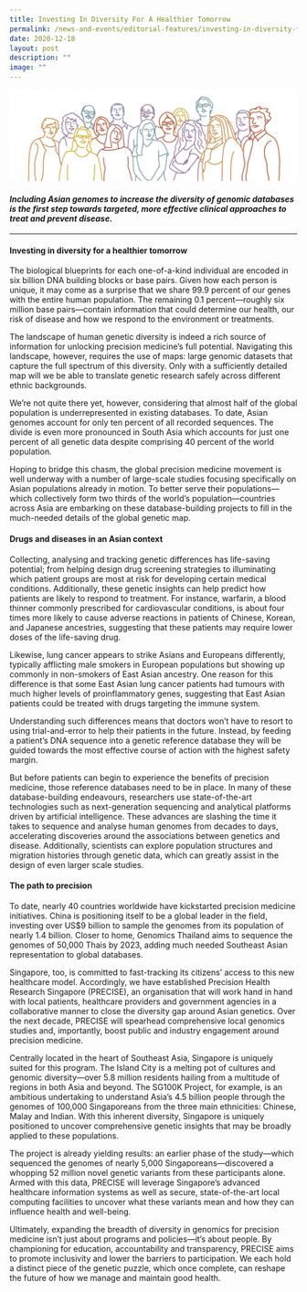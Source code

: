 ```yaml
---
title: Investing In Diversity For A Healthier Tomorrow
permalink: /news-and-events/editorial-features/investing-in-diversity-for-a-healthier-tomorrow/
date: 2020-12-18
layout: post
description: ""
image: ""
---
```

![](/images/Resources/Editorial%20Features/2020/05_hand-drawn-teamwork-group-people-diversity_1785474479-converted-01-e1612270647355.jpg)

#### _Including Asian genomes to increase the diversity of genomic databases is the first step towards targeted, more effective clinical approaches to treat and prevent disease._

* * *

#### Investing in diversity for a healthier tomorrow

The biological blueprints for each one-of-a-kind individual are encoded in six billion DNA building blocks or base pairs. Given how each person is unique, it may come as a surprise that we share 99.9 percent of our genes with the entire human population. The remaining 0.1 percent—roughly six million base pairs—contain information that could determine our health, our risk of disease and how we respond to the environment or treatments.

The landscape of human genetic diversity is indeed a rich source of information for unlocking precision medicine’s full potential. Navigating this landscape, however, requires the use of maps: large genomic datasets that capture the full spectrum of this diversity. Only with a sufficiently detailed map will we be able to translate genetic research safely across different ethnic backgrounds.

We’re not quite there yet, however, considering that almost half of the global population is underrepresented in existing databases. To date, Asian genomes account for only ten percent of all recorded sequences. The divide is even more pronounced in South Asia which accounts for just one percent of all genetic data despite comprising 40 percent of the world population.

Hoping to bridge this chasm, the global precision medicine movement is well underway with a number of large-scale studies focusing specifically on Asian populations already in motion. To better serve their populations—which collectively form two thirds of the world’s population—countries across Asia are embarking on these database-building projects to fill in the much-needed details of the global genetic map.

#### Drugs and diseases in an Asian context

Collecting, analysing and tracking genetic differences has life-saving potential; from helping design drug screening strategies to illuminating which patient groups are most at risk for developing certain medical conditions. Additionally, these genetic insights can help predict how patients are likely to respond to treatment. For instance, warfarin, a blood thinner commonly prescribed for cardiovascular conditions, is about four times more likely to cause adverse reactions in patients of Chinese, Korean, and Japanese ancestries, suggesting that these patients may require lower doses of the life-saving drug.

Likewise, lung cancer appears to strike Asians and Europeans differently, typically afflicting male smokers in European populations but showing up commonly in non-smokers of East Asian ancestry. One reason for this difference is that some East Asian lung cancer patients had tumours with much higher levels of proinflammatory genes, suggesting that East Asian patients could be treated with drugs targeting the immune system.

Understanding such differences means that doctors won’t have to resort to using trial-and-error to help their patients in the future. Instead, by feeding a patient’s DNA sequence into a genetic reference database they will be guided towards the most effective course of action with the highest safety margin.

But before patients can begin to experience the benefits of precision medicine, those reference databases need to be in place. In many of these database-building endeavours, researchers use state-of-the-art technologies such as next-generation sequencing and analytical platforms driven by artificial intelligence. These advances are slashing the time it takes to sequence and analyse human genomes from decades to days, accelerating discoveries around the associations between genetics and disease. Additionally, scientists can explore population structures and migration histories through genetic data, which can greatly assist in the design of even larger scale studies.

#### The path to precision

To date, nearly 40 countries worldwide have kickstarted precision medicine initiatives. China is positioning itself to be a global leader in the field, investing over US$9 billion to sample the genomes from its population of nearly 1.4 billion. Closer to home, Genomics Thailand aims to sequence the genomes of 50,000 Thais by 2023, adding much needed Southeast Asian representation to global databases.

Singapore, too, is committed to fast-tracking its citizens’ access to this new healthcare model. Accordingly, we have established Precision Health Research Singapore (PRECISE), an organisation that will work hand in hand with local patients, healthcare providers and government agencies in a collaborative manner to close the diversity gap around Asian genetics. Over the next decade, PRECISE will spearhead comprehensive local genomics studies and, importantly, boost public and industry engagement around precision medicine.

Centrally located in the heart of Southeast Asia, Singapore is uniquely suited for this program. The Island City is a melting pot of cultures and genomic diversity—over 5.8 million residents hailing from a multitude of regions in both Asia and beyond. The SG100K Project, for example, is an ambitious undertaking to understand Asia’s 4.5 billion people through the genomes of 100,000 Singaporeans from the three main ethnicities: Chinese, Malay and Indian. With this inherent diversity, Singapore is uniquely positioned to uncover comprehensive genetic insights that may be broadly applied to these populations.

The project is already yielding results: an earlier phase of the study—which sequenced the genomes of nearly 5,000 Singaporeans—discovered a whopping 52 million novel genetic variants from these participants alone. Armed with this data, PRECISE will leverage Singapore’s advanced healthcare information systems as well as secure, state-of-the-art local computing facilities to uncover what these variants mean and how they can influence health and well-being.

Ultimately, expanding the breadth of diversity in genomics for precision medicine isn’t just about programs and policies—it’s about people. By championing for education, accountability and transparency, PRECISE aims to promote inclusivity and lower the barriers to participation. We each hold a distinct piece of the genetic puzzle, which once complete, can reshape the future of how we manage and maintain good health.